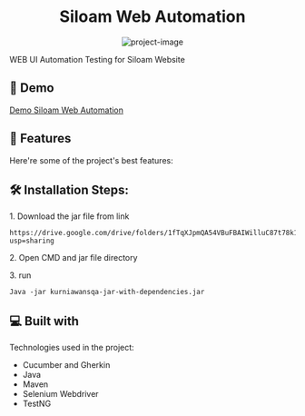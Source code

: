 <h1 align="center" id="title">Siloam Web Automation</h1>

<p align="center"><img src="https://socialify.git.ci/kurniawanajisaputro/SIloam_Web_Automation/image?language=1&name=1&owner=1&pattern=Brick%20Wall&stargazers=1&theme=Dark" alt="project-image"></p>

<p id="description">WEB UI Automation Testing for Siloam Website</p>

<h2>🚀 Demo</h2>

[Demo Siloam Web Automation](https://youtu.be/gA4xHARZbVU)


<h2>🧐 Features</h2>

Here're some of the project's best features:

<h2>🛠️ Installation Steps:</h2>

<p>1. Download the jar file from link</p>

```
https://drive.google.com/drive/folders/1fTqXJpmQA54VBuFBAIWilluC87t78k1c?usp=sharing
```

<p>2. Open CMD and jar file directory</p>

<p>3. run</p>

```
Java -jar kurniawansqa-jar-with-dependencies.jar
```

  
<h2>💻 Built with</h2>

Technologies used in the project:

*   Cucumber and Gherkin
*   Java
*   Maven
*   Selenium Webdriver
*   TestNG
